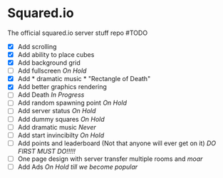 # Squared.io
The official squared.io server stuff repo
#TODO
- [x] Add scrolling
- [x] Add ability to place cubes
- [x] Add background grid
- [ ] Add fullscreen *On Hold*
- [x] Add * dramatic music * "Rectangle of Death" 
- [x] Add better graphics rendering
- [ ] Add Death *In Progress*
- [ ] Add random spawning point *On Hold*
- [ ] Add server status *On Hold*
- [ ] Add dummy squares *On Hold*
- [ ] Add dramatic music *Never*
- [ ] Add start invincibilty *On Hold*
- [ ] Add points and leaderboard (Not that anyone will ever get on it) *DO FIRST* *MUST DO!!!!!*
- [ ] One page design with server transfer multiple rooms and *moar*
- [ ] Add Ads *On Hold till we become popular*
